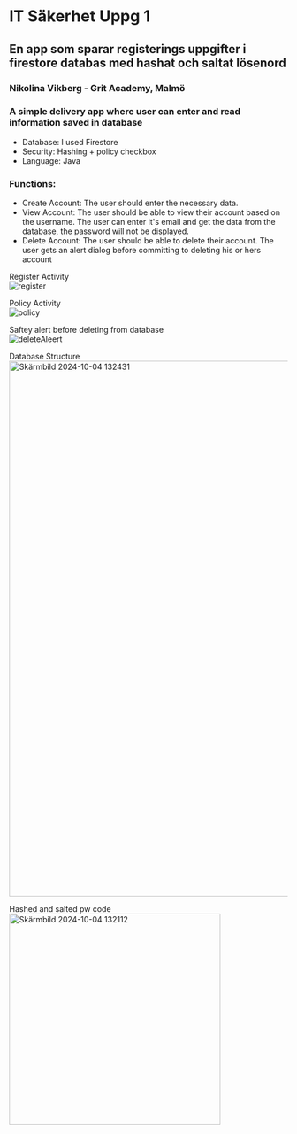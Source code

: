 # IT Säkerhet Uppg 1 
## En app som sparar registerings uppgifter i firestore databas med hashat och saltat lösenord
### Nikolina Vikberg - Grit Academy, Malmö

### A simple delivery app where user can enter and read information saved in database 
- Database: I used Firestore
- Security: Hashing + policy checkbox 
- Language: Java<br>
### Functions:
- Create Account: The user should enter the necessary data.
- View Account: The user should be able to view their account based on the username. The user can enter it's email and get the data from the database, the password will not be displayed.
- Delete Account: The user should be able to delete their account. The user gets an alert dialog before committing to deleting his or hers account


Register Activity<br>
![register](https://github.com/user-attachments/assets/74ac70b8-ebbd-46ed-813e-c87c45ee5b2a)

Policy Activity<br>
![policy](https://github.com/user-attachments/assets/53c8acd4-220c-4e5f-9181-b6b6c5d83666)

Saftey alert before deleting from database<br>
![deleteAleert](https://github.com/user-attachments/assets/ef0c60d5-c14a-4c80-87ce-365535eaff33)

Database Structure<br>
<img width="968" alt="Skärmbild 2024-10-04 132431" src="https://github.com/user-attachments/assets/bee9ebd4-c749-4dc9-bd63-13249396dca1">

Hashed and salted pw code<br>
<img width="382" alt="Skärmbild 2024-10-04 132112" src="https://github.com/user-attachments/assets/1aa50fd9-fabe-4077-8093-d3aca2618115">



